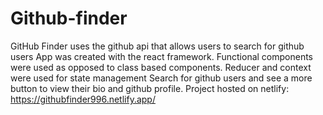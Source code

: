 # Github-finder
GitHub Finder uses the github api that allows users to search for github users
App was created with the react framework. Functional components were used as opposed to class based components. 
Reducer and context were used for state management
Search for github users and see a more button to view their bio and github profile.
Project hosted on netlify: https://githubfinder996.netlify.app/
